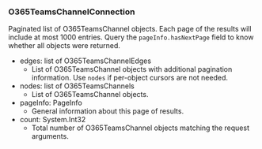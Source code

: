 ### O365TeamsChannelConnection
Paginated list of O365TeamsChannel objects. Each page of the results will include at most 1000 entries. Query the `pageInfo.hasNextPage` field to know whether all objects were returned.

- edges: list of O365TeamsChannelEdges
  - List of O365TeamsChannel objects with additional pagination information. Use `nodes` if per-object cursors are not needed.
- nodes: list of O365TeamsChannels
  - List of O365TeamsChannel objects.
- pageInfo: PageInfo
  - General information about this page of results.
- count: System.Int32
  - Total number of O365TeamsChannel objects matching the request arguments.
